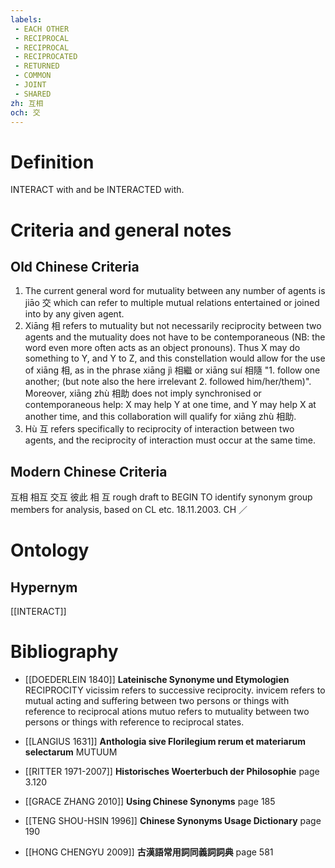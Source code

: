 ```yaml
---
labels: 
 - EACH OTHER
 - RECIPROCAL
 - RECIPROCAL
 - RECIPROCATED
 - RETURNED
 - COMMON
 - JOINT
 - SHARED
zh: 互相
och: 交
---
```


# Definition
INTERACT with and be INTERACTED with.
# Criteria and general notes
## Old Chinese Criteria
1. The current general word for mutuality between any number of agents is jiāo 交 which can refer to multiple mutual relations entertained or joined into by any given agent.
2. Xiāng 相 refers to mutuality but not necessarily reciprocity between two agents and the mutuality does not have to be contemporaneous (NB: the word even more often acts as an object pronouns). Thus X may do something to Y, and Y to Z, and this constellation would allow for the use of xiāng 相, as in the phrase xiāng jì 相繼 or xiāng suí 相隨 "1. follow one another; (but note also the here irrelevant 2. followed him/her/them)". Moreover, xiāng zhù 相助 does not imply synchronised or contemporaneous help: X may help Y at one time, and Y may help X at another time, and this collaboration will qualify for xiāng zhù 相助.
3. Hù 互 refers specifically to reciprocity of interaction between two agents, and the reciprocity of interaction must occur at the same time.
## Modern Chinese Criteria
互相
相互
交互
彼此
相
互
rough draft to BEGIN TO identify synonym group members for analysis, based on CL etc. 18.11.2003. CH ／
# Ontology

## Hypernym
[[INTERACT]]
# Bibliography
- [[DOEDERLEIN 1840]]
**Lateinische Synonyme und Etymologien** 
RECIPROCITY
vicissim refers to successive reciprocity.
invicem refers to mutual acting and suffering between two persons or things with reference to reciprocal ations
mutuo refers to mutuality between two persons or things with reference to reciprocal states.
- [[LANGIUS 1631]]
**Anthologia sive Florilegium rerum et materiarum selectarum** 
MUTUUM
- [[RITTER 1971-2007]]
**Historisches Woerterbuch der Philosophie** page 3.120

- [[GRACE ZHANG 2010]]
**Using Chinese Synonyms** page 185

- [[TENG SHOU-HSIN 1996]]
**Chinese Synonyms Usage Dictionary** page 190

- [[HONG CHENGYU 2009]]
**古漢語常用詞同義詞詞典** page 581
